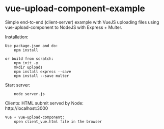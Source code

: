# vue-upload-component-example

Simple end-to-end (client-server) example with VueJS uploading files using vue-upload-component to NodeJS with Express + Multer. 

Installation:

    Use package.json and do:
        npm install 
    
    or build from scratch:
        npm init -y 
        mkdir uploads
        npm install express --save
        npm install --save multer
        
   Start server:
   
        node server.js
 
   Clients:
    HTML submit served by Node:  
        http://localhost:3000  
        
    Vue + vue-upload-component:   
        open client_vue.html file in the browser
